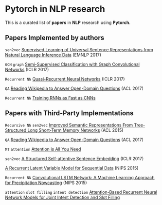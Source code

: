 ﻿# Pytorch in NLP research

This is a curated list of **papers** in **NLP** research using **Pytorch**.

## Papers Implemented by authors
`sen2vec` 
[Supervised Learning of Universal Sentence Representations from Natural Language Inference Data][1] (EMNLP 2017) 

`GCN` `graph`
[Semi-Supervised Classification with Graph Convolutional Networks][2] (ICLR 2017)

`Recurrent NN`
[Quasi-Recurrent Neural Networks][3] (ICLR 2017)

`QA`
[Reading Wikipedia to Answer Open-Domain Questions][4] (ACL 2017)

`Recurrent NN`
[Training RNNs as Fast as CNNs][5]

## Papers with Third-Party Implementations
`Recursive NN` `sen2vec`
[Improved Semantic Representations From Tree-Structured Long Short-Term Memory Networks][6] (ACL 2015)

`QA`
[Reading Wikipedia to Answer Open-Domain Questions][7] (ACL 2017)

`MT` `attention`
[Attention is All You Need][8]

`sen2vec`
[A Structured Self-attentive Sentence Embedding][9] (ICLR 2017)


[A Recurrent Latent Variable Model for Sequential Data][10] (NIPS 2015)

`Recurrent NN`
[Convolutional LSTM Network: A Machine Learning Approach for Precipitation Nowcasting][11] (NIPS 2015)

`attention` `slot filling` `intent detection`
[Attention-Based Recurrent Neural Network Models for Joint Intent Detection and Slot Filling][12]


  [1]: https://github.com/facebookresearch/InferSent
  [2]: https://github.com/tkipf/pygcn
  [3]: https://github.com/salesforce/pytorch-qrnn
  [4]: https://github.com/facebookresearch/DrQA
  [5]: https://github.com/taolei87/sru
  [6]: https://github.com/dasguptar/treelstm.pytorch
  [7]: https://github.com/hitvoice/DrQA
  [8]: https://github.com/jadore801120/attention-is-all-you-need-pytorch
  [9]: https://github.com/ExplorerFreda/Structured-Self-Attentive-Sentence-Embedding
  [10]: https://github.com/emited/VariationalRecurrentNeuralNetwork
  [11]: https://github.com/automan000/Convolution_LSTM_pytorch
  [12]: https://github.com/DSKSD/RNN-for-Joint-NLU